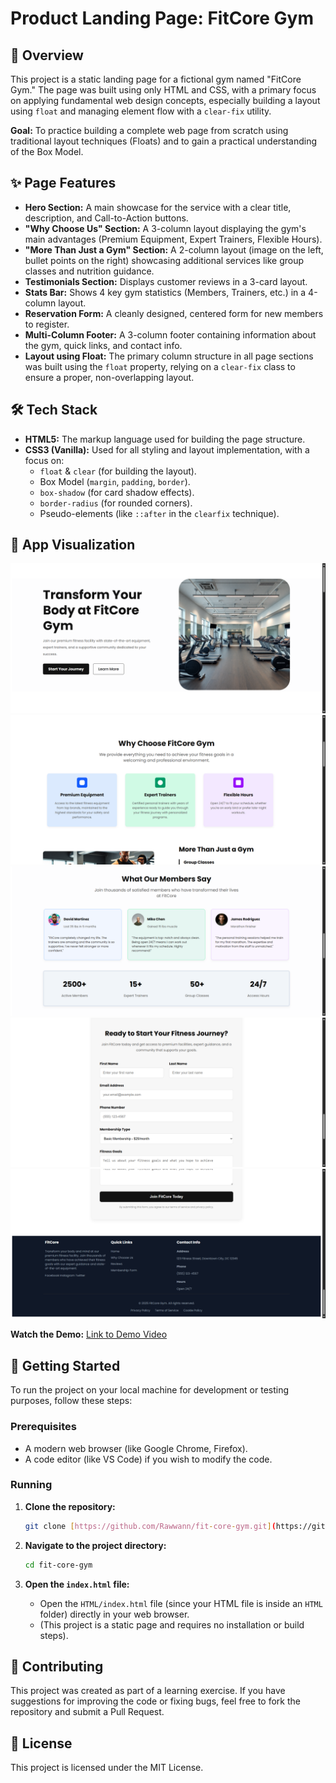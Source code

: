 # Product Landing Page: FitCore Gym

## 📝 Overview

This project is a static landing page for a fictional gym named "FitCore Gym." The page was built using only HTML and CSS, with a primary focus on applying fundamental web design concepts, especially building a layout using `float` and managing element flow with a `clear-fix` utility.

**Goal:** To practice building a complete web page from scratch using traditional layout techniques (Floats) and to gain a practical understanding of the Box Model.

## ✨ Page Features

* **Hero Section:** A main showcase for the service with a clear title, description, and Call-to-Action buttons.
* **"Why Choose Us" Section:** A 3-column layout displaying the gym's main advantages (Premium Equipment, Expert Trainers, Flexible Hours).
* **"More Than Just a Gym" Section:** A 2-column layout (image on the left, bullet points on the right) showcasing additional services like group classes and nutrition guidance.
* **Testimonials Section:** Displays customer reviews in a 3-card layout.
* **Stats Bar:** Shows 4 key gym statistics (Members, Trainers, etc.) in a 4-column layout.
* **Reservation Form:** A cleanly designed, centered form for new members to register.
* **Multi-Column Footer:** A 3-column footer containing information about the gym, quick links, and contact info.
* **Layout using Float:** The primary column structure in all page sections was built using the `float` property, relying on a `clear-fix` class to ensure a proper, non-overlapping layout.

## 🛠️ Tech Stack

* **HTML5:** The markup language used for building the page structure.
* **CSS3 (Vanilla):** Used for all styling and layout implementation, with a focus on:
    * `float` & `clear` (for building the layout).
    * Box Model (`margin`, `padding`, `border`).
    * `box-shadow` (for card shadow effects).
    * `border-radius` (for rounded corners).
    * Pseudo-elements (like `::after` in the `clearfix` technique).

## 📸 App Visualization

![Hero Section](Images/Hero-Section.png)
![Why Choose Us Section](Images/WhyChooseUs-Section.png)
![Testimonials Section](Images/Testimonials-Section.png)
![Form Section](Images/ReservationForm-Section.png)
![Footer Section](Images/Footer-Section.png)

**Watch the Demo:** [Link to Demo Video](https://drive.google.com/file/d/1G1GLQH3gTTzHBerBlgvGQ6zB_I32vhqc/view?usp=drive_link)

## 🚀 Getting Started

To run the project on your local machine for development or testing purposes, follow these steps:

### Prerequisites

* A modern web browser (like Google Chrome, Firefox).
* A code editor (like VS Code) if you wish to modify the code.

### Running

1.  **Clone the repository:**
    ```bash
    git clone [https://github.com/Rawwann/fit-core-gym.git](https://github.com/Rawwann/fit-core-gym.git)
    ```

2.  **Navigate to the project directory:**
    ```bash
    cd fit-core-gym
    ```

3.  **Open the `index.html` file:**
    * Open the `HTML/index.html` file (since your HTML file is inside an `HTML` folder) directly in your web browser.
    * (This project is a static page and requires no installation or build steps).

## 🤝 Contributing

This project was created as part of a learning exercise. If you have suggestions for improving the code or fixing bugs, feel free to fork the repository and submit a Pull Request.

## 📄 License

This project is licensed under the MIT License.